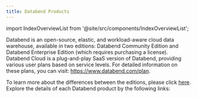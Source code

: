 ```yaml
---
title: Databend Products
---
```

import IndexOverviewList from '@site/src/components/IndexOverviewList';

Databend is an open-source, elastic, and workload-aware cloud data warehouse, available in two editions: Databend Community Edition and Databend Enterprise Edition (which requires purchasing a license). Databend Cloud is a plug-and-play SaaS version of Databend, providing various user plans based on service levels. For detailed information on these plans, you can visit: https://www.databend.com/plan.

To learn more about the differences between the editions, please click [here](https://www.databend.com/databend-editions-details). Explore the details of each Databend product by the following links:

<IndexOverviewList />